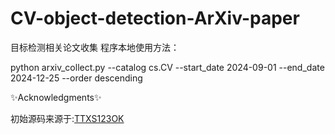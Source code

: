 # CV-object-detection-ArXiv-paper
目标检测相关论文收集
程序本地使用方法：

python arxiv_collect.py --catalog cs.CV --start_date 2024-09-01 --end_date 2024-12-25 --order descending    

✨Acknowledgments✨

初始源码来源于:[TTXS123OK](https://github.com/TTXS123OK/CVPapers/tree/a0f078f202a6f682155eb15c59848f757d5faacd)
